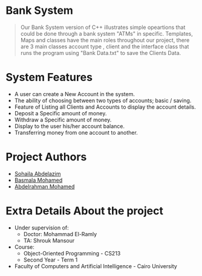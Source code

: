 # Bank System 
> Our Bank System version of C++ illustrates simple opeartions that could be done through a bank system "ATMs" in specific. Templates, Maps and classes have the main roles throughout our project, there are 3 main classes account type , client and the interface class that runs the program using "Bank Data.txt" to save the Clients Data.   

# System Features
- A user can create a New Account in the system.
- The ability of choosing between two types of accounts; basic / saving. 
- Feature of Listing all Clients and Accounts to display the account details. 
- Deposit a Specific amount of money. 
- Withdraw a Specific amount of money. 
- Display to the user his/her account balance.
- Transferring money from one account to another. 

# Project Authors
- [Sohaila Abdelazim](https://github.com/SohailaAbdelazim)  
- [Basmala Mohamed](https://github.com/BasmalahGad)
- [Abdelrahman Mohamed](https://github.com/AbdoAlshoki2)

# Extra Details About the project 
- Under supervision of:
  - Doctor: Mohammad El-Ramly
  - TA: Shrouk Mansour
- Course: 
  - Object-Oriented Programming - CS213
  - Second Year - Term 1 
- Faculty of Computers and Artificial Intelligence - Cairo University
